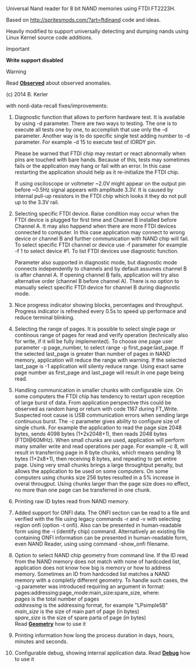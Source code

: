 Universal Nand reader for 8 bit NAND memories using FTDI FT2223H.

Based on http://spritesmods.com/?art=ftdinand code and ideas.

Heavily modified to support universally detecting and dumping nands
using Linux Kernel source code additions.

> [!IMPORTANT]
> **Write support disabled**

> [!WARNING]
> Read [**Observed**](Observed/Observed.md) about observed anomalies.

(c) 2014 B. Kerler <info AT revskills.de>

with nord-data-recall fixes/improvements:
1. Diagnostic function that allows to perform hardware test. It is available by using -d parameter.
   There are two ways to testing. The one is to execute all tests one by one, to accomplish that
   use only the -d parameter. Another way is to do specific single test adding number to -d parameter.
   For example -d 15 to execute test of IORDY pin.
   
   Please be warned that FTDI chip may restart or react abnormally when pins are touched with bare hands.
   Because of this, tests may sometimes fails or the application may hang or fail with an error.
   In this case restarting the application should help as it re-initialize the FTDI chip.
   
   If using osciloscope or voltmeter ~2.0V might appear on the output pin before ~0.5Hz signal appears
   with amplitude 3.3V. It is caused by internal pull-up resistors in the FTDI chip which looks it they
   do not pull up to the 3.3V rail.
   
2. Selecting specific FTDI device. Raise condition may occur when the FTDI device is plugged for first
   time and Channel B installed before Channel A. It may also happend when there are more FTDI 
   devices connected to computer. In this case application may connect to wrong device or channel B
   and further communication with NAND chip will fail. To select specific FTDI channel or device use -f
   parameter for example -f 1 to select device #1. To list FTDI devices use diagnostic function.
   
   Parameter also supported in diagnostic mode, but diagnostic mode connects independently to channels
   and by default assumes channel B is after channel A. If opening channel B fails, application will
   try also alternative order (channel B before channel A). There is no option to manually select specific
   FTDI device for channel B during diagnostic mode.
   
3. Nice progress indicator showing blocks, percentages and throughput. Progress indicator
   is refreshed every 0.5s to speed up performace and reduce terminal blinking.
   
4. Selecting the range of pages. It is possible to select single page or continous range of pages for read
   and verify operation (technically also for write, if it will be fully implemented). To choose one page
   user parameter -p page_number, to select range -p first_page:last_page. If the selected last_page is
   greater than number of pages in NAND memory, application will reduce the range with warning. If the
   selected last_page is -1 application will silenty reduce range. Using exact same page number as
   first_page and last_page will result in one page being read.
   
5. Handling communication in smaller chunks with configurable size. On some computers the FTDI chip has
   tendency to restart upon reception of large burst of data. From application perspective this could be
   observed as random hang or return with code 1167 during FT_Write. Suspected root cause is USB
   communication errors when sending large continuous burst. The -c parameter gives ability to configure
   size of single chunk. For example the application to read the page size 2048 bytes, sends 4098 bytes
   (1+2x2048+1), then reads 2048 bytes (FTDI@60MHz). When small chunks are used, application will perform
   many smaller write and read operations per page. For example -c 8, will result in transferring page in
   8 byte chunks, which means sending 18 bytes (1+2x8+1), then receiving 8 bytes, and repeating to get
   entire page. Using very small chunks brings a large throughtput penalty, but allows the application to
   be used on some computers. On some computers using chunks size 256 bytes resulted in a 5% increase in
   overal througput. Using chunks larger than the page size does no effect, no more than one page can be
   transferred in one chunk.
   
6. Printing raw ID bytes read from NAND memory.
   
7. Added support for ONFI data. The ONFI section can be read to a file and verified with the file using
   legacy commands -r and -v with selecting region onfi (option -t onfi). Also can be presented in
   human-readable form using the -i (identify chip) command. Alternatively an existing file containing
   ONFI information can be presented in human-readable form, even NAND Reader, using using command
   -show_onfi filename.
   
8. Option to select NAND chip geometry from command line. If the ID read from the NAND memory does not
   match with none of hardcoded list, application does not know how big is memory or how to address
   memory. Sometimes an ID from hardcoded list matches a NAND memory with a completly different geometry.
   To handle such cases, the -g parameter was introduced requiring an argument in format:
   pages:addressing:page_mode:main_size:spare_size, where:  
   *pages* is the total number of pages  
   *addressing* is the addressing format, for example "LPsimple5B"  
   *main_size* is the size of main part of page (in bytes)  
   *spare_size* is the size of spare parta of page (in bytes)  
   Read [**Geometry**](Geometry.md) how to use it 
   
9. Printing information how long the process duration in days, hours, minutes and seconds.
   
10. Configurable debug, showing internal application data.
   Read [**Debug**](Debug.md) how to use it 
   